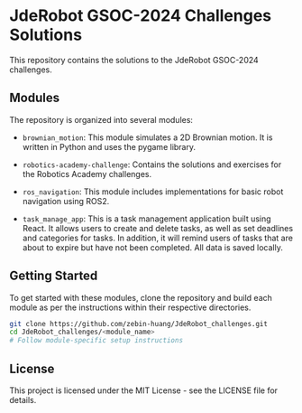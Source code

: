 # JdeRobot GSOC-2024 Challenges Solutions

This repository contains the solutions to the JdeRobot GSOC-2024 challenges.

## Modules

The repository is organized into several modules:

- `brownian_motion`: This module simulates a 2D Brownian motion. It is written in Python and uses the pygame library.

- `robotics-academy-challenge`: Contains the solutions and exercises for the Robotics Academy challenges.

- `ros_navigation`: This module includes implementations for basic robot navigation using ROS2.

- `task_manage_app`: This is a task management application built using React. It allows users to create and delete tasks, as well as set deadlines and categories for tasks. In addition, it will remind users of tasks that are about to expire but have not been completed. All data is saved locally.

## Getting Started

To get started with these modules, clone the repository and build each module as per the instructions within their respective directories.

```bash
git clone https://github.com/zebin-huang/JdeRobot_challenges.git
cd JdeRobot_challenges/<module_name>
# Follow module-specific setup instructions
```

## License
This project is licensed under the MIT License - see the LICENSE file for details.
